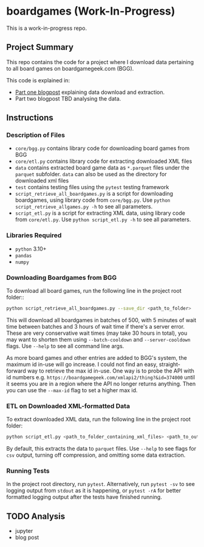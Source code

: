 # boardgames (Work-In-Progress)

This is a work-in-progress repo.

## Project Summary

This repo contains the code for a project where I download data pertaining to all board games on boardgamegeek.com (BGG).

This code is explained in:
- [Part one blogpost](https://mixedconclusions.com/blog/boardgames_part_one/) explaining data download and extraction.
- Part two blogpost TBD analysing the data.


## Instructions
### Description of Files
- `core/bgg.py` contains library code for downloading board games from BGG
- `core/etl.py` contains library code for extracting downloaded XML files
- `data` contains extracted board game data as `*.parquet` files under the `parquet` subfolder. `data` can also be used as the directory for downloaded xml files
- `test` contains testing files using the `pytest` testing framework
- `script_retrieve_all_boardgames.py` is a script for downloading boardgames, using library code from `core/bgg.py`. Use `python script_retrieve_allgames.py -h` to see all parameters.
- `script_etl.py` is a script for extracting XML data, using library code from `core/etl.py`. Use `python script_etl.py -h` to see all parameters.


### Libraries Required
- `python` 3.10+
- `pandas`
- `numpy`

### Downloading Boardgames from BGG

To download all board games, run the following line in the project root folder::
 ```sh
python script_retrieve_all_boardgames.py --save_dir <path_to_folder>
 ```
This will download all boardgames in batches of 500, with 5 minutes of wait time between batches and 3 hours of wait time if there's a server error. These are very conservative wait times (may take 30 hours in total), you may want to shorten them using `--batch-cooldown` and `--server-cooldown` flags. Use `--help` to see all command line args.

As more board games and other entries are added to BGG's system, the maximum id in-use will go increase. I could not find an easy, straight-forward way to retrieve the max id in-use. One way is to probe the API with id numbers e.g. `https://boardgamegeek.com/xmlapi2/thing?&id=374000` until it seems you are in a region where the API no longer returns anything. Then you can use the `--max-id` flag to set a higher max id.


### ETL on Downloaded XML-formatted Data
To extract downloaded XML data, run the following line in the project root folder:
```sh
python script_etl.py <path_to_folder_containing_xml_files> <path_to_output_folder> <prefix_for_extracted_files>
```
By default, this extracts the data to `parquet` files. Use `--help` to see flags for `csv` output, turning off compression, and omitting some data extraction.

### Running Tests
In the project root directory, run `pytest`. Alternatively, run `pytest -sv` to see logging output from `stdout` as it is happening, or `pytest -rA` for better formatted logging output after the tests have finished running.

## TODO Analysis
- jupyter
- blog post
